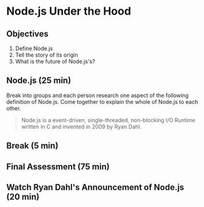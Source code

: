 # Node.js Under the Hood

## Objectives

1. Define Node.js
1. Tell the story of its origin
1. What is the future of Node.js's?

## Node.js (25 min)

Break into groups and each person research one aspect of the following definition of Node.js. Come together to explain the whole of Node.js to each other.

> Node.js is a event-driven, single-threaded, non-blocking I/O Runtime written in C and invented in 2009 by Ryan Dahl.

## Break (5 min)

## Final Assessment (75 min)

## Watch Ryan Dahl's Announcement of Node.js (20 min)
